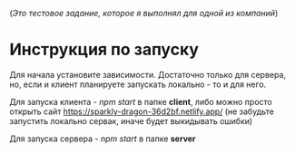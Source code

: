 (*Это тестовое задание, которое я выполнял для одной из компаний*)

# Инструкция по запуску
Для начала установите зависимости. Достаточно только для сервера, но, если и клиент планируете запускать локально - то и для него.

Для запуска клиента - *npm start* в папке **client**, либо можно просто открыть сайт https://sparkly-dragon-36d2bf.netlify.app/
(не забудьте запустить локально сервак, иначе будет выкидывать ошибки)

Для запуска сервера - *npm start* в папке **server**
